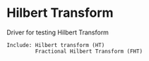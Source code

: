 # Hilbert Transform
Driver for testing Hilbert Transform 

    Include: Hilbert transform (HT)
             Fractional Hilbert Transform (FHT)
